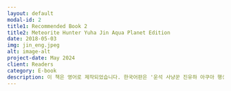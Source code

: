 ```yaml
---
layout: default
modal-id: 2
title1: Recommended Book 2
title2: Meteorite Hunter Yuha Jin Aqua Planet Edition
date: 2018-05-03
img: jin_eng.jpeg
alt: image-alt
project-date: May 2024
client: Readers
category: E-book
description: 이 책은 영어로 제작되었습니다. 한국어판은 '운석 사냥꾼 진유하 아쿠아 행성편'으로도 출판되어 있으니 참고 바랍니다.<br/><br/>…In the moment I was about to turn away, I suddenly felt a surge of curiosity stronger than fear. Wasn't becoming a meteorite hunter and choosing the path of adventure started by my desire to explore unknown worlds that no one else easily dared to? I remember my initial determination when I changed my course to choose this new profession. Having traveled the world and accumulated experiences over the past few years, I was not so frail as to turn away from such uncertain dangers. Ignoring my instinct to explore and turning my back felt wrong, as I strongly believed something tremendous was inside. Unintentionally, I turned my steps.<br/><br/>In the year 20XX in Korea, Yuha Jin is a ‘meteorite hunter’ who collects and sells meteorites. One day, after hearing a signal that a meteorite had fallen, Yuha and his AI assistant, Frimal, headed to the Uyut Desert. Despite their search, they find nothing—not even a trace of the meteorite. What could have possibly happened there? This is a science fiction novel that incorporates a hypothesis to solve Earth's environmental issues.<br/><br/>Author | EUNJOLEE, Jeongbin Park<br/><br/>Editor | EUNJOLEE, Jeongbin Park<br/><br/>Cover Design | EUNJOLEE<br/><br/>Illustrations | EUNJOLEE<br/><br/>Publisher | EUNJOLEE<br/><br/>Date of Publication | May 3, 2024<br/><br/>Price | 6 USD<br/><br/>#SF #SF소설 #과학 #소설 #환경 #외계인 #모험
---
```

